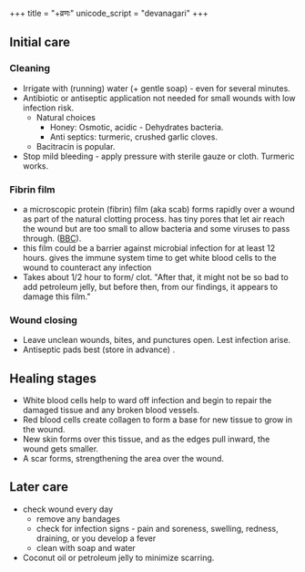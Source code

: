 +++
title = "+व्रणः"
unicode_script = "devanagari"
+++

## Initial care
### Cleaning
- Irrigate with (running) water (+ gentle soap) - even for several minutes.
- Antibiotic or antiseptic application not needed for small wounds with low infection risk. 
  - Natural choices
    - Honey: Osmotic, acidic - Dehydrates bacteria.
    - Anti septics: turmeric, crushed garlic cloves.
  - Bacitracin is popular.
- Stop mild bleeding - apply pressure with sterile gauze or cloth. Turmeric works.

### Fibrin film
- a microscopic protein (fibrin) film (aka scab) forms rapidly over a wound as part of the natural clotting process.  has tiny pores that let air reach the wound but are too small to allow bacteria and some viruses to pass through. ([BBC](https://www.bbc.com/news/health-44600618)).
- this film could be a barrier against microbial infection for at least 12 hours. gives the immune system time to get white blood cells to the wound to counteract any infection
- Takes about 1/2 hour to form/ clot. "After that, it might not be so bad to add petroleum jelly, but before then, from our findings, it appears to damage this film."

### Wound closing
- Leave unclean wounds, bites, and punctures open. Lest infection arise.
- Antiseptic pads best (store in advance) .

## Healing stages
- White blood cells help to ward off infection and begin to repair the damaged tissue and any broken blood vessels.
- Red blood cells create collagen to form a base for new tissue to grow in the wound.
- New skin forms over this tissue, and as the edges pull inward, the wound gets smaller.
- A scar forms, strengthening the area over the wound.

## Later care
- check wound every day
  - remove any bandages
  - check for infection signs - pain and soreness, swelling, redness, draining, or you develop a fever
  - clean with soap and water
- Coconut oil or petroleum jelly to minimize scarring.